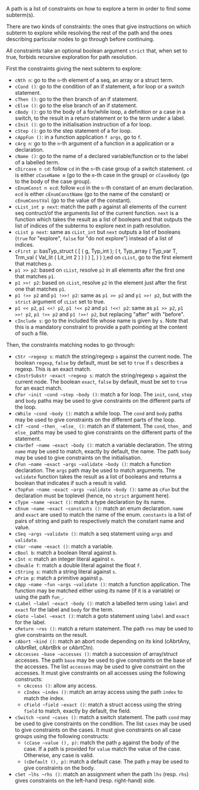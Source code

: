 A path is a list of constraints on how to explore a term in order to find some
subterm(s).

There are two kinds of constraints: the ones that give instructions on which
subterm to explore while resolving the rest of the path and the ones describing
particular nodes to go through before continuing.

All constraints take an optional boolean argument `strict` that, when set to
true, forbids recursive exploration for path resolution.

First the constraints giving the next subterm to explore:
- `cNth n`: go to the `n`-th element of a seq, an array or a struct term.
- `cCond ()`: go to the condition of an if statement, a for loop or a switch
  statement.
- `cThen ()`: go to the then branch of an if statement.
- `cElse ()`: go to the else branch of an if statement.
- `cBody ()`: go to the body of a for/while loop, a definition or a case in a
  switch, to the result in a return statement or to the term under a label.
- `cInit ()`: go to the initialisation instruction of a for loop.
- `cStep ()`: go to the step statement of a for loop.
- `cAppFun ()`: in a function application `f args`, go to `f`.
- `cArg n`: go to the `n`-th argument of a function in a application or a
  declaration.
- `cName ()`: go to the name of a declared variable/function or to the label of
  a labelled term.
- `cDircase n cd`: follow `cd` in the `n`-th case group of a switch
  statement. `cd` is either `cCaseName m` (go to the `m`-th case in the group)
  or `cCaseBody` (go to the body of the case group).
- `cEnumConst n ecd`: follow `ecd` in the `n`-th constant of an enum
  declaration. `ecd` is either `cEnumConstName` (go to the name of the constant)
  or `cEnumConstVal` (go to the value of the constant).
- `cList_int p next`: match the path `p` against all elements of the current seq
  contruct/of the arguments list of the current function. `next` is a function
  which takes the result as a list of booleans and that outputs the list of
  indices of the subterms to explore next in path resolution.
- `cList p next`: same as `cList_int` but `next` outputs a list of booleans
  (`true` for "explore", `false` for "do not explore") instead of a list of
  indices.
- `cFirst p`: basTyp_struct ( [
            ( g, Typ_int );
            ( t, Typ_array ( Typ_var T, Trm_val ( Val_lit ( Lit_int 2 ) ) ) )
          ],
           ) ) );ed on `cList`, go to the first element that matches `p`.
- `p1 >> p2`: based on `cList`, resolve `p2` in all elements after the first one
  that matches `p1`.
- `p1 >>! p2`: based on `cList`, resolve `p2` in the element just after the
  first one that matches `p1`.
- `p1 !>> p2` and `p1 !>>! p2`: same as `p1 >> p2` and `p1 >>! p2`, but with the
  `strict` argument of `cList` set to true.
- `p1 << p2`, `p1 <<! p2`, `p1 !<< p2` and `p1 !<<! p2`: same as `p1 >> p2`,
  `p1 >>! p2`, `p1 !>> p2` and `p1 !>>! p2`, but replacing "after" with
  "before".
- `cInclude s`: go to the included file whose name is given by `s`. Note that
  this is a mandatory constraint to provide a path pointing at the content of
  such a file.

Then, the constraints matching nodes to go through:
- `cStr ~regexp s`: match the string/regexp `s` against the current node. The
  boolean `regexp`, `false` by default, must be set to `true` if `s` describes a
  regexp. This is an exact match.
- `cInstrSubstr ~exact ~regexp s`: match the string/regexp `s` against the
  current node. The boolean `exact`, `false` by default, must be set to `true`
  for an exact match.
- `cFor ~init ~cond ~step ~body ()`: match a for loop. The `init`, `cond`,
  `step` and `body` paths may be used to give constraints on the different parts
  of the loop.
- `cWhile ~cond ~body ()`: match a while loop. The `cond` and `body` paths may
  be used to give constraints on the different parts of the loop.
- `cIf ~cond ~then_ ~else_ ()`: match an if statement. The `cond`, `then_` and
  `else_` paths may be used to give constraints on the different parts of the
  statement.
- `cVarDef ~name ~exact ~body ()`: match a variable declaration. The string
  `name` may be used to match, exactly by default, the name. The path `body` may
  be used to give constraints on the initialisation.
- `cFun ~name ~exact ~args ~validate ~body ()`: match a function
  declaration. The `args` path may be used to match arguments. The `validate`
  function takes the result as a list of booleans and returns a boolean that
  indicates if such a result is valid.
- `cTopFun ~name ~exact ~args ~validate ~body ()`: same as `cFun` but the
  declaration must be toplevel (hence, no `strict` argument here).
- `cType ~name ~exact ()`: match a type declaration by its name.
- `cEnum ~name ~exact ~constants ()`: match an enum declaration. `name` and
  `exact` are used to match the name of the enum. `constants` is a list of pairs
  of string and path to respectively match the constant name and value.
- `cSeq ~args ~validate ()`: match a seq statement using `args` and `validate`.
- `cVar ~name ~exact ()`: match a variable.
- `cBool b`: match a boolean literal against `b`.
- `cInt n`: match an integer literal against `n`.
- `cDouble f`: match a double literal against the float `f`.
- `cString s`: match a string literal against `s`.
- `cPrim p`: match a primitive against `p`.
- `cApp ~name ~fun ~args ~validate ()`: match a function application. The
  function may be matched either using its name (if it is a variable) or using
  the path `fun_`.
- `cLabel ~label ~exact ~body ()`: match a labelled term using `label` and
  `exact` for the label and `body` for the term.
- `cGoto ~label ~exact ()`: match a goto statement using `label` and `exact` for
  the label.
- `cReturn ~res ()`: match a return statement. The path `res` may be used to
  give constraints on the result.
- `cAbort ~kind ()`: match an abort node depending on its kind (cAbrtAny,
  cAbrtRet, cAbrtBrk or cAbrtCtn).
- `cAccesses ~base ~accesses ()`: match a succession of array/struct
  accesses. The path `base` may be used to give constraints on the base of the
  accesses. The list `accesses` may be used to give constraint on the
  accesses. It must give constraints on all accesses using the following
  constructs:
  + `cAccess ()`: allow any access.
  + `cIndex ~index ()`: match an array access using the path `index` to match
  the index.
  + `cField ~field ~exact ()`: match a struct access using the string `field` to
  match, exactly by default, the field.
- `cSwitch ~cond ~cases ()`: match a switch statement. The path `cond` may be
  used to give constraints on the condition. The list `cases` may be used to
  give constraints on the cases. It must give constraints on all case groups
  using the following constructs:
  + `(cCase ~value (), p)`: match the path `p` against the body of the case. If
  a path is provided for `value` match the value of the case. Otherwise, any
  case is valid.
  + `(cDefault (), p)`: match a default case. The path `p` may be used to give
  constraints on the body.
- `cSet ~lhs ~rhs ()`: match an assignment when the path `lhs` (resp. `rhs`)
  gives constraints on the left-hand (resp. right-hand) side.